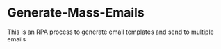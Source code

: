 # Generate-Mass-Emails
This is an RPA process to generate email templates and send to multiple emails
